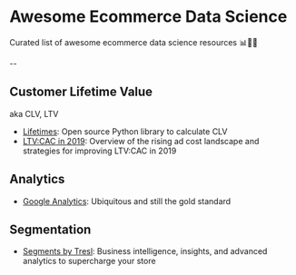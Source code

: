 # Awesome Ecommerce Data Science

Curated list of awesome ecommerce data science resources 📊💎💪

--

## Customer Lifetime Value

aka CLV, LTV

* [Lifetimes](https://github.com/CamDavidsonPilon/lifetimes): Open source Python library to calculate CLV
* [LTV:CAC in 2019](https://blog.rechargepayments.com/current-trends-why-ltv-should-be-your-only-focus-in-2019/): Overview of the rising ad cost landscape and strategies for improving LTV:CAC in 2019

## Analytics

* [Google Analytics](https://analytics.google.com/analytics/web/): Ubiquitous and still the gold standard

## Segmentation

* [Segments by Tresl](https://segments.tresl.co): Business intelligence, insights, and advanced analytics to supercharge your store
